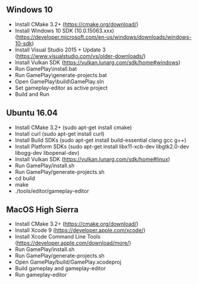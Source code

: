 Windows 10
----------
- Install CMake 3.2+                         (https://cmake.org/download/)
- Install Windows 10 SDK (10.0.15063.xxx)    (https://developer.microsoft.com/en-us/windows/downloads/windows-10-sdk)
- Install Visual Studio 2015 + Update 3      (https://www.visualstudio.com/vs/older-downloads/)
- Install Vulkan SDK                         (https://vulkan.lunarg.com/sdk/home#windows)
- Run GamePlay\install.bat
- Run GamePlay\generate-projects.bat
- Open GamePlay\build\GamePlay.sln
- Set gameplay-editor as active project
- Build and Run

Ubuntu 16.04
------------
- Install CMake 3.2+                        (sudo apt-get install cmake)
- Install curl                              (sudo apt-get install curl)
- Install Build SDKs                        (sudo apt-get install build-essential clang gcc g++)
- Install Platform SDKs                     (sudo apt-get install libx11-xcb-dev libgtk2.0-dev libogg-dev libopenal-dev)
- Install Vulkan SDK                        (https://vulkan.lunarg.com/sdk/home#linux)
- Run GamePlay/install.sh
- Run GamePlay/generate-projects.sh
- cd build
- make
- ./tools/editor/gameplay-editor

MacOS High Sierra
-----------------
- Install CMake 3.2+                        (https://cmake.org/download/)
- Install Xcode 9                           (https://developer.apple.com/xcode/)
- Install Xcode Command Line Tools          (https://developer.apple.com/download/more/)
- Run GamePlay/install.sh
- Run GamePlay/generate-projects.sh
- Open GamePlay/build/GamePlay.xcodeproj
- Build gameplay and gameplay-editor
- Run gameplay-editor
